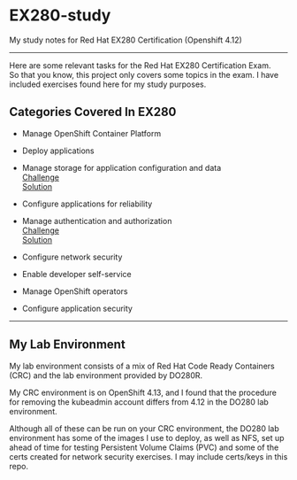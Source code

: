 # EX280-study
My study notes for Red Hat EX280 Certification (Openshift 4.12)

---

Here are some relevant tasks for the Red Hat EX280 Certification Exam.  
So that you know, this project only covers some topics in the exam. I have included exercises
found here for my study purposes.

## Categories Covered In EX280

- Manage OpenShift Container Platform 


- Deploy applications 

- Manage storage for application configuration and data  
 	[Challenge](./Manage-storage-for-application-configuration-and-data.md)  
    [Solution](./Manage-storage-for-application-configuration-and-data-SOLUTION.md)  

- Configure applications for reliability 

- Manage authentication and authorization  
 	[Challenge](./Manage-authentication-and-authorization.md)  
    [Solution](./Manage-authentication-and-authorization-SOLUTION.md)  

- Configure network security

- Enable developer self-service

- Manage OpenShift operators

- Configure application security
---

## My Lab Environment
My lab environment consists of a mix of Red Hat Code Ready Containers (CRC) and the lab environment provided by DO280R.  

My CRC environment is on OpenShift 4.13, and I found that the procedure for removing the kubeadmin account differs from 4.12 in the DO280 lab environment.  

Although all of these can be run on your CRC environment, the DO280 lab environment has some of the images I use to deploy, as well as NFS, set up ahead of time for testing Persistent Volume Claims (PVC) and some of the certs created for network security exercises. I may include certs/keys in this repo.  



